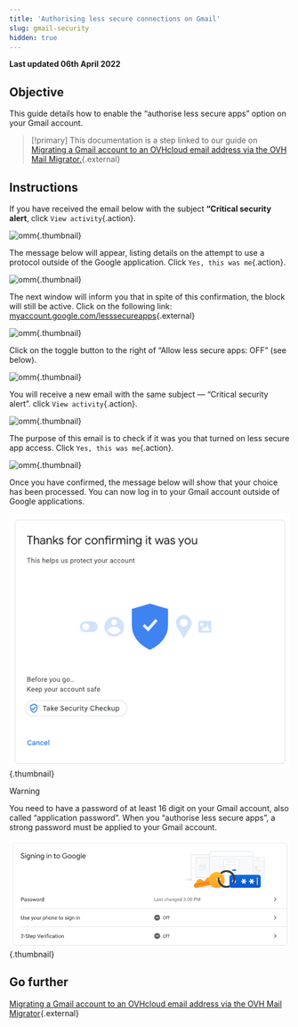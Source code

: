 ```yaml
---
title: 'Authorising less secure connections on Gmail'
slug: gmail-security
hidden: true
---
```


**Last updated 06th April 2022**

## Objective

This guide details how to enable the “authorise less secure apps” option on your Gmail account.

> [!primary] This documentation is a step linked to our guide on
> [Migrating a Gmail account to an OVHcloud email address via the OVH Mail Migrator.](../../migrate-gmail-via-ovh-mail-migrator){.external}

## Instructions

If you have received the email below with the subject **“Critical security alert**, click `View activity`{.action}.

![omm](images/OMM-gmail-security-01.png){.thumbnail}

The message below will appear, listing details on the attempt to use a protocol outside of the Google application. Click `Yes, this was me`{.action}.

![omm](images/OMM-gmail-security-02.png){.thumbnail}

The next window will inform you that in spite of this confirmation, the block will still be active. Click on the following link: [myaccount.google.com/lesssecureapps](https://myaccount.google.com/lesssecureapps){.external}

![omm](images/OMM-gmail-security-03.png){.thumbnail}

Click on the toggle button to the right of “Allow less secure apps: OFF” (see below).

![omm](images/OMM-gmail-security-04.png){.thumbnail}

You will receive a new email with the same subject — “Critical security alert”. click `View activity`{.action}.

![omm](images/OMM-gmail-security-05.png){.thumbnail}

The purpose of this email is to check if it was you that turned on less secure app access. Click `Yes, this was me`{.action}.

![omm](images/OMM-gmail-security-06.png){.thumbnail}

Once you have confirmed, the message below will show that your choice has been processed. You can now log in to your Gmail account outside of Google applications.

![omm](images/OMM-gmail-security-07.png){.thumbnail}

> [!warning]
>
> You need to have a password of at least 16 digit on your Gmail account, also called “application password”. When you “authorise less secure apps”, a strong password must be applied to your Gmail account.
>
> ![omm](images/OMM-gmail-security-08.png){.thumbnail}
>

## Go further

[Migrating a Gmail account to an OVHcloud email address via the OVH Mail Migrator](../../migrate-gmail-via-ovh-mail-migrator){.external}
